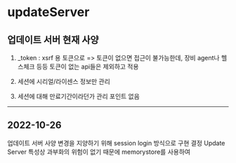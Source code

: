 # updateServer

## 업데이트 서버 현재 사양

1. _token : 
  xsrf 용 토큰으로 => 토큰이 없으면 접근이 불가능한데, 장비 agent나 헬스체크 등등 토큰이 없는 api들은 제외하고 적용

2. 세션에 시리얼/라이센스 정보만 관리
3. 세션에 대해 만료기간이라던가 관리 포인트 없음

----------------------------------------------------------

## 2022-10-26
업데이트 서버 사양 변경을 지양하기 위해 session login 방식으로 구현 결정
Update Server 특성상 과부화의 위험이 없기 때문에 memorystore를 사용하여 
